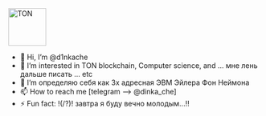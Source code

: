 <div>
  <img src="https://cryptologos.cc/logos/toncoin-ton-logo.svg?v=029" title="TON" **alt="TON" width="75" height="75"/>
</div>

- 👋 Hi, I’m @d1nkache
- 👀 I’m interested in TON blockchain, Сomputer science, and ... мне лень дальше писать ... etc
- 🌱 I’m определяю себя как 3х адресная ЭВМ Эйлера Фон Неймона
- 📫 How to reach me [telegram --> @dinka_che]
- ⚡ Fun fact: !(/?)! завтра я буду вечно молодым...!!

<!---
ProstoBorov01/ProstoBorov01 is a ✨ special ✨ repository because its `README.md` (this file) appears on your GitHub profile.
You can click the Preview link to take a look at your changes.
--->
